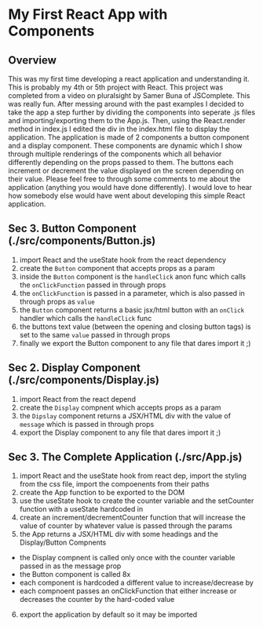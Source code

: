 # My First React App with Components

## Overview
This was my first time developing a react application and understanding it. This is probably my 4th or 5th project with React. This project was completed from a video on pluralsight by Samer Buna of JSComplete. This was really fun. After messing around with the past examples I decided to take the app a step further by dividing the components into seperate .js files and importing/exporting them to the App.js. Then, using the React.render method in index.js I edited the div in the index.html file to display the application.
The application is made of 2 components a button component and a display component. These components are dynamic which I show through multiple renderings of the components which all behavior differently depending on the props passed to them. The buttons each increment or decrement the value displayed on the screen depending on their value.
Please feel free to through some comments to me about the application (anything you would have done differently). I would love to hear how somebody else would have went about developing this simple React application.

## Sec 3. Button Component (./src/components/Button.js)
1) import React and the useState hook from the react dependency
2) create the `Button` component that accepts props as a param
3) inside the `Button` component is the `handleClick` anon func which calls the `onClickFunction` passed in through props
4) the `onClickFunction` is passed in a parameter, which is also passed in through props as `value`
5) the `Button` component returns a basic jsx/html button with an `onClick` handler which calls the `handleClick` func
6) the buttons text value (between the opening and closing button tags) is set to the same `value` passed in through props
7) finally we export the Button component to any file that dares import it ;)

## Sec 2. Display Component (./src/components/Display.js)
1) import React from the react depend
2) create the `Display` compnent which accepts props as a param
3) the `Dipslay` component returns a JSX/HTML div with the value of `message` which is passed in through props
4) export the Display component to any file that dares import it ;)

## Sec 3. The Complete Application (./src/App.js)
1) import React and the useState hook from react dep, import the styling from the css file, import the compoenents from their paths
2) create the App function to be exported to the DOM
3) use the useState hook to create the counter variable and the setCounter function with a useState hardcoded in
4) create an increment/decrementCounter function that will increase the value of counter by whatever value is passed through the params
5) the App returns a JSX/HTML div with some headings and the Display/Button Compnents
  - the Display compnent is called only once with the counter variable passed in as the message prop
  - the Button component is called 8x
  - each component is hardcoded a different value to increase/decrease by
  - each compnoent passes an onClickFunction that either increase or decreases the counter by the hard-coded value
6) export the application by default so it may be imported